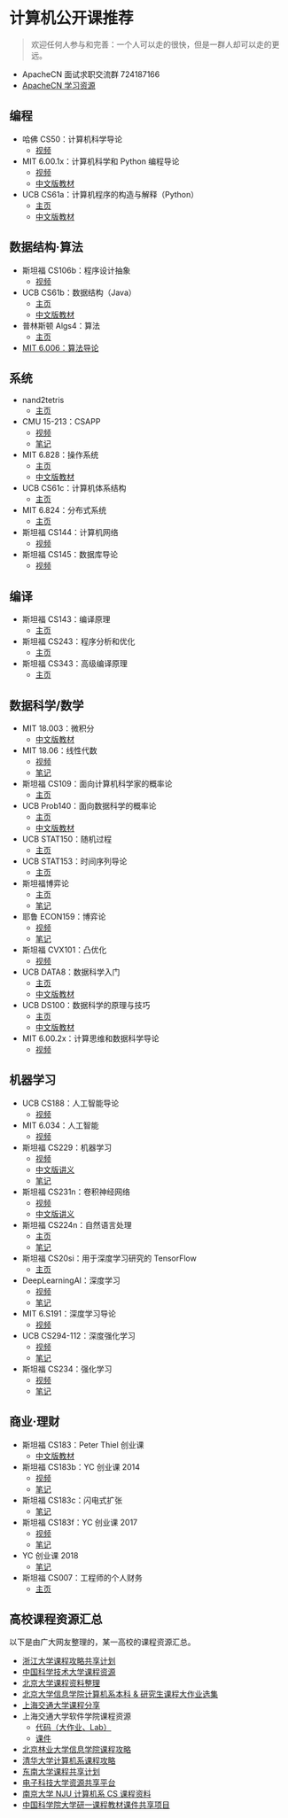 # 计算机公开课推荐

> 欢迎任何人参与和完善：一个人可以走的很快，但是一群人却可以走的更远。

+   ApacheCN 面试求职交流群 724187166
+   [ApacheCN 学习资源](http://www.apachecn.org/)

## 编程

+   哈佛 CS50：计算机科学导论
    +   [视频](http://open.163.com/special/opencourse/cs50.html)
+   MIT 6.00.1x：计算机科学和 Python 编程导论
    +   [视频](http://www.xuetangx.com/courses/course-v1:MITx+6_00_1x+sp/about)
    +   [中文版教材](https://legacy.gitbook.com/book/lenkimo/byte-of-python-chinese-edition/details)
+   UCB CS61a：计算机程序的构造与解释（Python）
    +   [主页](https://cs61a.org/)
    +   [中文版教材](https://github.com/wizardforcel/sicp-py-zh)

## 数据结构·算法

+   斯坦福 CS106b：程序设计抽象
    +   [视频](http://open.163.com/special/opencourse/abstractions.html)
+   UCB CS61b：数据结构（Java）
    +   [主页](https://inst.eecs.berkeley.edu/~cs61b/)
    +   [中文版教材](https://github.com/apachecn/cs61b-textbook-zh)
+   普林斯顿 Algs4：算法
    +   [主页](http://algs4.cs.princeton.edu/)
+   [MIT 6.006：算法导论](http://open.163.com/special/opencourse/algorithms.html)

## 系统

+   nand2tetris
    +   [主页](http://www.nand2tetris.org/)
+   CMU 15-213：CSAPP
    +   [视频](https://www.bilibili.com/video/av20304787)
    +   [笔记](http://wdxtub.com/2016/04/16/thin-csapp-1/)
+   MIT 6.828：操作系统
    +   [主页](https://pdos.csail.mit.edu/6.828/)
    +   [中文版教材](https://legacy.gitbook.com/book/th0ar/xv6-chinese)
+   UCB CS61c：计算机体系结构
    +   [主页](http://www-inst.eecs.berkeley.edu/~cs61c/)
+   MIT 6.824：分布式系统
    +   [主页](https://pdos.csail.mit.edu/6.824/)
+   斯坦福 CS144：计算机网络
    +   [视频](https://www.bilibili.com/video/av11930774/)
+   斯坦福 CS145：数据库导论
    +   [视频](https://www.bilibili.com/video/av19616961/)

## 编译

+   斯坦福 CS143：编译原理
    +   [主页](http://web.stanford.edu/class/cs143/)
+   斯坦福 CS243：程序分析和优化
    +   [主页](https://suif.stanford.edu/~courses/cs243/)
+   斯坦福 CS343：高级编译原理
    +   [主页](http://web.stanford.edu/class/cs343/)

## 数据科学/数学

+   MIT 18.003：微积分
    +   [中文版教材](https://github.com/apachecn/calc4b-zh)
+   MIT 18.06：线性代数
    +   [视频](http://open.163.com/special/opencourse/daishu.html)
    +   [笔记](https://github.com/zlotus/notes-linear-algebra)
+   斯坦福 CS109：面向计算机科学家的概率论
    +   [主页](https://web.stanford.edu/class/cs109/)
+   UCB Prob140：面向数据科学的概率论
    +   [主页](https://prob140.org/)
    +   [中文版教材](https://github.com/apachecn/prob140-textbook-zh)
+   UCB STAT150：随机过程
    +   [主页](https://www.stat.berkeley.edu/~aldous/150/)
+   UCB STAT153：时间序列导论
    +   [主页](https://www.stat.berkeley.edu/~aditya/styled-5/index.html)
+   斯坦福博弈论
    +   [主页](http://www.game-theory-class.org/)
    +   [笔记](https://github.com/apachecn/stanford-game-theory-notes-zh)
+   耶鲁 ECON159：博弈论
    +   [视频](http://open.163.com/special/gametheory/)
    +   [笔记](https://download.csdn.net/download/wizardforcel/10294261)
+   斯坦福 CVX101：凸优化
    +   [视频](https://www.bilibili.com/video/av8907218/)
+   UCB DATA8：数据科学入门
    +   [主页](http://data8.org/)
    +   [中文版教材](https://github.com/Kivy-CN/data8-textbook-zh)
+   UCB DS100：数据科学的原理与技巧
    +   [主页](http://www.ds100.org/)
    +   [中文版教材](https://github.com/apachecn/ds100-textbook-zh)
+   MIT 6.00.2x：计算思维和数据科学导论
    +   [视频](http://www.xuetangx.com/courses/MITx/6_00_2x/2014_T2/about)

## 机器学习

+   UCB CS188：人工智能导论
    +   [视频](https://www.bilibili.com/video/av15630620/)
+   MIT 6.034：人工智能
    +   [视频](http://open.163.com/movie/2017/9/Q/S/MCTMNN3UI_MCTMNR8QS.html)
+   斯坦福 CS229：机器学习
    +   [视频](http://open.163.com/special/opencourse/machinelearning.html)
    +   [中文版讲义](https://github.com/Kivy-CN/Stanford-CS-229-CN)
    +   [笔记](http://ai-start.com/ml2014/)
+   斯坦福 CS231n：卷积神经网络
    +   [视频](https://www.bilibili.com/video/av16585576)
    +   [中文版讲义](https://zhuanlan.zhihu.com/p/21930884?refer=intelligentunit)
+   斯坦福 CS224n：自然语言处理
    +   [主页](http://web.stanford.edu/class/cs224n/)
    +   [笔记](https://github.com/apachecn/stanford-cs224n-notes-zh)
+   斯坦福 CS20si：用于深度学习研究的 TensorFlow
    +   [主页](https://web.stanford.edu/class/cs20si/)
+   DeepLearningAI：深度学习
    +   [视频](https://mooc.study.163.com/course/deeplearning_ai-2001281002#/info)
    +   [笔记](http://ai-start.com/dl2017/)
+   MIT 6.S191：深度学习导论
    +   [视频](https://www.bilibili.com/video/av19113488)
+   UCB CS294-112：深度强化学习
    +   [视频](https://www.bilibili.com/video/av9802698/)
    +   [笔记](https://github.com/apachecn/ucb-cs294-112-notes-zh)
+   斯坦福 CS234：强化学习
    +   [视频](https://www.bilibili.com/video/av47812079)
    +   [笔记](https://github.com/apachecn/stanford-cs234-notes-zh)

## 商业·理财

+   斯坦福 CS183：Peter Thiel 创业课
    +   [中文版教材](https://github.com/apachecn/stanford-cs183-notes/tree/master/docs/a)
+   斯坦福 CS183b：YC 创业课 2014
    +   [视频](http://open.163.com/special/opencourse/startup.html)
    +   [笔记](https://github.com/apachecn/stanford-cs183-notes/tree/master/docs/b)
+   斯坦福 CS183c：闪电式扩张
    +   [笔记](https://github.com/apachecn/stanford-cs183-notes/tree/master/docs/c)
+   斯坦福 CS183f：YC 创业课 2017
    +   [视频](https://search.bilibili.com/all?keyword=2017%20YC%20%E5%88%9B%E4%B8%9A%E8%AF%BE)
    +   [笔记](https://github.com/apachecn/stanford-cs183-notes/tree/master/docs/f)
+   YC 创业课 2018
    +   [笔记](https://github.com/apachecn/stanford-cs183-notes/tree/master/docs/sus2018)
+   斯坦福 CS007：工程师的个人财务
    +   [主页](https://cs007.blog/)

## 高校课程资源汇总

以下是由广大网友整理的，某一高校的课程资源汇总。

+   [浙江大学课程攻略共享计划](https://github.com/QSCTech/zju-icicles)
+   [中国科学技术大学课程资源](https://github.com/USTC-Resource/USTC-Course)
+   [北京大学课程资料整理](https://github.com/lib-pku/libpku)
+   [北京大学信息学院计算机系本科 & 研究生课程大作业选集](https://github.com/tongtzeho/PKUCourse)
+   [上海交通大学课程分享](https://github.com/CoolPhilChen/SJTU-Courses/)
+   上海交通大学软件学院课程资源
    +   [代码（大作业、Lab）](https://github.com/SJTU-SE/awesome-se)
    +   [课件](https://github.com/sjtu-se-courseware/sjtu-se-courseware)
+   [北京林业大学信息学院课程攻略](https://github.com/bljx/BFU-leaf)
+   [清华大学计算机系课程攻略](https://github.com/PKUanonym/REKCARC-TSC-UHT)
+   [东南大学课程共享计划](https://github.com/zjdx1998/seucourseshare)
+   [电子科技大学资源共享平台](https://github.com/Xovee/uestc-course)
+   [南京大学 NJU 计算机系 CS 课程资料](https://github.com/ZhangYikaii/NJUCS_Course_Material_JatHoiCheung)
+   [中国科学院大学研一课程教材课件共享项目](https://github.com/lilujunai/UCAS-Course)
